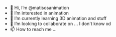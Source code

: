 - 👋 Hi, I’m @matisosanimation
- 👀 I’m interested in animation
- 🌱 I’m currently learning 3D animation and stuff
- 💞️ I’m looking to collaborate on ... I don't know xd
- 📫 How to reach me ...

<!---
matisosanimation/matisosanimation is a ✨ special ✨ repository because its `README.md` (this file) appears on your GitHub profile.
You can click the Preview link to take a look at your changes.
--->
